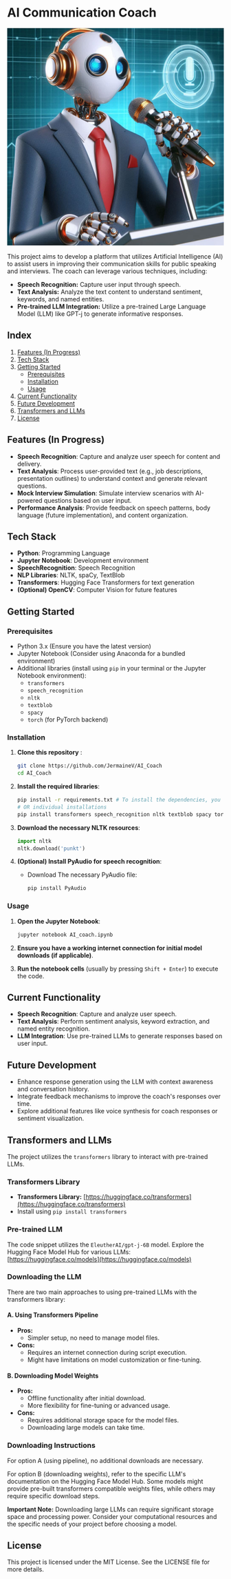 # AI Communication Coach

[![AI Communication Coach Image](https://github.com/JermaineV/JermaineV.github.io/blob/9485850cfc3d0007e00998eb6b26f9225f5d1721/images/botpic.jpeg?raw=true)](https://github.com/JermaineV/AI_Coach)

This project aims to develop a platform that utilizes Artificial Intelligence (AI) to assist users in improving their communication skills for public speaking and interviews. The coach can leverage various techniques, including:

- **Speech Recognition:** Capture user input through speech.
- **Text Analysis:** Analyze the text content to understand sentiment, keywords, and named entities.
- **Pre-trained LLM Integration:** Utilize a pre-trained Large Language Model (LLM) like GPT-j to generate informative responses.

## Index
1. [Features (In Progress)](#features-in-progress)
2. [Tech Stack](#tech-stack)
3. [Getting Started](#getting-started)
    - [Prerequisites](#prerequisites)
    - [Installation](#installation)
    - [Usage](#usage)
4. [Current Functionality](#current-functionality)
5. [Future Development](#future-development)
6. [Transformers and LLMs](#transformers-and-llms)
7. [License](https://github.com/JermaineV/AI_Coach/blob/230c61b8769721db73a9b1c617dfdd47eb4db38f/LICENSE.md)

## Features (In Progress)

- **Speech Recognition**: Capture and analyze user speech for content and delivery.
- **Text Analysis**: Process user-provided text (e.g., job descriptions, presentation outlines) to understand context and generate relevant questions.
- **Mock Interview Simulation**: Simulate interview scenarios with AI-powered questions based on user input.
- **Performance Analysis**: Provide feedback on speech patterns, body language (future implementation), and content organization.

## Tech Stack

- **Python**: Programming Language
- **Jupyter Notebook**: Development environment
- **SpeechRecognition**: Speech Recognition
- **NLP Libraries**: NLTK, spaCy, TextBlob
- **Transformers**: Hugging Face Transformers for text generation
- **(Optional) OpenCV**: Computer Vision for future features

## Getting Started

### Prerequisites

- Python 3.x (Ensure you have the latest version)
- Jupyter Notebook (Consider using Anaconda for a bundled environment)
- Additional libraries (install using `pip` in your terminal or the Jupyter Notebook environment):
    - `transformers`
    - `speech_recognition`
    - `nltk`
    - `textblob`
    - `spacy`
    - `torch` (for PyTorch backend)

### Installation

1. **Clone this repository** :
    ```sh
    git clone https://github.com/JermaineV/AI_Coach
    cd AI_Coach
    ```

2. **Install the required libraries**:
    ```sh
    pip install -r requirements.txt # To install the dependencies, you can simply run this line
    # OR individual installations
    pip install transformers speech_recognition nltk textblob spacy torch
    ```

3. **Download the necessary NLTK resources**:
    ```python
    import nltk
    nltk.download('punkt')
    ```

4. **(Optional) Install PyAudio for speech recognition**:
    - Download The necessary PyAudio file:
      ```sh
      pip install PyAudio
      ```

### Usage

1. **Open the Jupyter Notebook**:
    ```sh
    jupyter notebook AI_coach.ipynb
    ```

2. **Ensure you have a working internet connection for initial model downloads (if applicable)**.

3. **Run the notebook cells** (usually by pressing `Shift + Enter`) to execute the code.

## Current Functionality

- **Speech Recognition**: Capture and analyze user speech.
- **Text Analysis**: Perform sentiment analysis, keyword extraction, and named entity recognition.
- **LLM Integration**: Use pre-trained LLMs to generate responses based on user input.

## Future Development

- Enhance response generation using the LLM with context awareness and conversation history.
- Integrate feedback mechanisms to improve the coach's responses over time.
- Explore additional features like voice synthesis for coach responses or sentiment visualization.

## Transformers and LLMs

The project utilizes the `transformers` library to interact with pre-trained LLMs.

### Transformers Library
- **Transformers Library:** [https://huggingface.co/transformers](https://huggingface.co/transformers)
- Install using `pip install transformers`

### Pre-trained LLM
The code snippet utilizes the `EleutherAI/gpt-j-6B` model. Explore the Hugging Face Model Hub for various LLMs: [https://huggingface.co/models](https://huggingface.co/models)

### Downloading the LLM

There are two main approaches to using pre-trained LLMs with the transformers library:

#### A. Using Transformers Pipeline
- **Pros:**
  - Simpler setup, no need to manage model files.
- **Cons:**
  - Requires an internet connection during script execution.
  - Might have limitations on model customization or fine-tuning.

#### B. Downloading Model Weights
- **Pros:**
  - Offline functionality after initial download.
  - More flexibility for fine-tuning or advanced usage.
- **Cons:**
  - Requires additional storage space for the model files.
  - Downloading large models can take time.

### Downloading Instructions
For option A (using pipeline), no additional downloads are necessary.

For option B (downloading weights), refer to the specific LLM's documentation on the Hugging Face Model Hub. Some models might provide pre-built transformers compatible weights files, while others may require specific download steps.

**Important Note:**
Downloading large LLMs can require significant storage space and processing power. Consider your computational resources and the specific needs of your project before choosing a model.

## License

This project is licensed under the MIT License. See the LICENSE file for more details.
